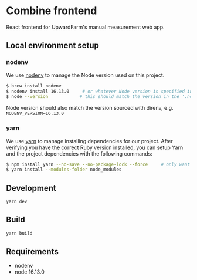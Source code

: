 # Combine frontend

React frontend for UpwardFarm's manual measurement web app.

## Local environment setup

### nodenv

We use [nodenv](https://github.com/nodenv/nodenv) to manage the Node version used on this project.

```bash
$ brew install nodenv
$ nodenv install 16.13.0     # or whatever Node version is specified in the '.node-version' file
$ node --version            # this should match the version in the '.node-version' file
```

Node version should also match the version sourced with direnv, e.g. `NODENV_VERSION=16.13.0`

### yarn

We use [yarn](https://classic.yarnpkg.com/lang/en/) to manage installing dependencies for our project. After verifying you have the correct Ruby version installed, you can setup Yarn and the project dependencies with the following commands:

```bash
$ npm install yarn --no-save --no-package-lock --force     # only want to use npm to install yarn
$ yarn install --modules-folder node_modules
```

## Development

```sh
yarn dev
```

## Build

```sh
yarn build
```

## Requirements

- nodenv
- node 16.13.0
